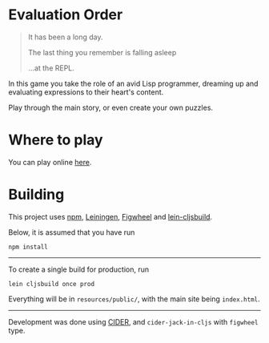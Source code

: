 # Evaluation Order

> It has been a long day.
>
> The last thing you remember is falling asleep
>
> ...at the REPL.

In this game you take the role of an avid Lisp programmer,
dreaming up and evaluating expressions to their heart's content.

Play through the main story, or even create your own puzzles.

# Where to play

You can play online [here](https://eutro.github.io/evaluation-order/).

# Building

This project uses
[npm](https://www.npmjs.com/),
[Leiningen](https://leiningen.org/),
[Figwheel](https://figwheel.org/) and
[lein-cljsbuild](https://github.com/emezeske/lein-cljsbuild).

Below, it is assumed that you have run

```
npm install
```

---

To create a single build for production, run

```
lein cljsbuild once prod
```

Everything will be in `resources/public/`, with the main site being `index.html`.

---

Development was done using
[CIDER](https://cider.mx/),
and `cider-jack-in-cljs` with `figwheel` type.
